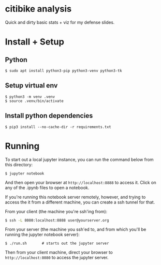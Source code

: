 # citibike analysis
Quick and dirty basic stats + viz for my defense slides.

# Install + Setup

## Python

```
$ sudo apt install python3-pip python3-venv python3-tk
```

## Setup virtual env

```
$ python3 -m venv .venv
$ source .venv/bin/activate
```

## Install python dependencies

```
$ pip3 install --no-cache-dir -r requirements.txt
```

# Running
To start out a local jupyter instance, you can run the command below from this
directory:

```
$ jupyter notebook
```

And then open your browser at `http://localhost:8888` to access it. Click on any of the .ipynb files to open a notebook.

If you're running this notebook server remotely, however, and trying to access the
it from a different machine, you can create a ssh tunnel for that.

From your client (the machine you're ssh'ing from):
```bash
$ ssh -L 8080:localhost:8888 user@yourserver.org
```

From your server (the machine you ssh'ed to, and from which you'll be running
the jupyter notebook server):
```
$ ./run.sh       # starts out the jupyter server
```

Then from your client machine, direct your browser to `http://localhost:8080`
to access the jupyter server.
